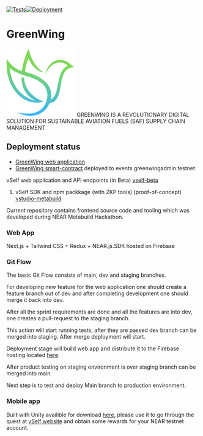 [![Tests](https://github.com/vself-project/vself-beta/actions/workflows/pre-deploy-test.yml/badge.svg)](https://github.com/vself-project/vself-beta/actions)[![Deployment](https://github.com/vself-project/vself-beta/actions/workflows/firebase-hosting-deploy.yml/badge.svg)](https://github.com/vself-project/vself-beta/actions)

# GreenWing
![](https://github.com/mrpejker/GreenWing/blob/main/public/greenwing.png)
GREENWING IS A REVOLUTIONARY DIGITAL SOLUTION FOR SUSTAINABLE AVIATION FUELS (SAF) SUPPLY CHAIN MANAGEMENT

## Deployment status
- [GreenWing web application](https://green-wing.vercel.app/)
- [GreenWing smart-contract](https://explorer.testnet.near.org/accounts/events.greenwingadmin.testnet) deployed to events.greenwingadmin.testnet

vSelf web application and API endpoints (in Beta) [vself-beta](https://github.com/vself-project/vself-beta)
1. vSelf SDK and npm packkage (with ZKP tools) (proof-of-concept) [vstudio-metabuild](https://github.com/vself-project/vstudio-metabuild)

Current repository contains frontend source code and tooling which was developed during NEAR Metabuild Hackathon.

### Web App

Next.js + Tailwind CSS + Redux + NEAR.js.SDK hosted on Firebase

### Git Flow

The basic Git Flow consists of main, dev and staging branches.

For developing new feature for the web application one should create a feature branch out of dev and after completing development one should merge it back into dev.

After all the sprint requirements are done and all the features are into dev, one creates a pull-request to the staging branch.

This action will start running tests, after they are passed dev branch can be merged into staging. After merge deployment will start.

Deployment stage will build web app and distribute it to the Firebase hosting located [here](https://vself-dev.firebaseapp.com/).

After product testing on staging environment is over staging branch can be merged into main.

Next step is to test and deploy Main branch to production environment.

### Mobile app

Built with Unity availible for download [here](https://vself-dev.web.app/vself.apk), please use it to go through the quest at [vSelf website](https://vself.app/quest) and obtain some rewards for your NEAR testnet account.
